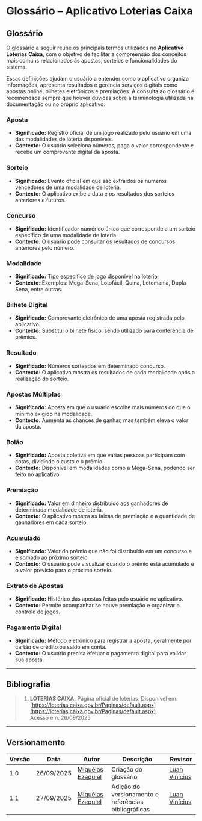# Glossário – Aplicativo Loterias Caixa

## Glossário

O glossário a seguir reúne os principais termos utilizados no **Aplicativo Loterias Caixa**, com o objetivo de facilitar a compreensão dos conceitos mais comuns relacionados às apostas, sorteios e funcionalidades do sistema.  

Essas definições ajudam o usuário a entender como o aplicativo organiza informações, apresenta resultados e gerencia serviços digitais como apostas online, bilhetes eletrônicos e premiações. A consulta ao glossário é recomendada sempre que houver dúvidas sobre a terminologia utilizada na documentação ou no próprio aplicativo.  

### Aposta
- **Significado:** Registro oficial de um jogo realizado pelo usuário em uma das modalidades de loteria disponíveis.  
- **Contexto:** O usuário seleciona números, paga o valor correspondente e recebe um comprovante digital da aposta.  

### Sorteio
- **Significado:** Evento oficial em que são extraídos os números vencedores de uma modalidade de loteria.  
- **Contexto:** O aplicativo exibe a data e os resultados dos sorteios anteriores e futuros.  

### Concurso
- **Significado:** Identificador numérico único que corresponde a um sorteio específico de uma modalidade de loteria.  
- **Contexto:** O usuário pode consultar os resultados de concursos anteriores pelo número.  

### Modalidade
- **Significado:** Tipo específico de jogo disponível na loteria.  
- **Contexto:** Exemplos: Mega-Sena, Lotofácil, Quina, Lotomania, Dupla Sena, entre outras.  

### Bilhete Digital
- **Significado:** Comprovante eletrônico de uma aposta registrada pelo aplicativo.  
- **Contexto:** Substitui o bilhete físico, sendo utilizado para conferência de prêmios.  

### Resultado
- **Significado:** Números sorteados em determinado concurso.  
- **Contexto:** O aplicativo mostra os resultados de cada modalidade após a realização do sorteio.  

### Apostas Múltiplas
- **Significado:** Aposta em que o usuário escolhe mais números do que o mínimo exigido na modalidade.  
- **Contexto:** Aumenta as chances de ganhar, mas também eleva o valor da aposta.  

### Bolão
- **Significado:** Aposta coletiva em que várias pessoas participam com cotas, dividindo o custo e o prêmio.  
- **Contexto:** Disponível em modalidades como a Mega-Sena, podendo ser feito no aplicativo.  

### Premiação
- **Significado:** Valor em dinheiro distribuído aos ganhadores de determinada modalidade de loteria.  
- **Contexto:** O aplicativo mostra as faixas de premiação e a quantidade de ganhadores em cada sorteio.  

### Acumulado
- **Significado:** Valor do prêmio que não foi distribuído em um concurso e é somado ao próximo sorteio.  
- **Contexto:** O usuário pode visualizar quando o prêmio está acumulado e o valor previsto para o próximo sorteio.  

### Extrato de Apostas
- **Significado:** Histórico das apostas feitas pelo usuário no aplicativo.  
- **Contexto:** Permite acompanhar se houve premiação e organizar o controle de jogos.  

### Pagamento Digital
- **Significado:** Método eletrônico para registrar a aposta, geralmente por cartão de crédito ou saldo em conta.  
- **Contexto:** O usuário precisa efetuar o pagamento digital para validar sua aposta.  

---

## Bibliografia

> 1. **LOTERIAS CAIXA.** Página oficial de loterias. Disponível em:  
>    [https://loterias.caixa.gov.br/Paginas/default.aspx](https://loterias.caixa.gov.br/Paginas/default.aspx).  
>    Acesso em: 26/09/2025. 

---

## Versionamento

| Versão | Data       | Autor             | Descrição                                           | Revisor        |
|--------|------------|-------------------|-----------------------------------------------------|----------------|
| 1.0    | 26/09/2025 | [Miquéias Ezequiel](https://github.com/Kael-web7) | Criação do glossário                                | [Luan Vinícius](https://github.com/luannvi)  |
| 1.1    | 27/09/2025 | [Miquéias Ezequiel](https://github.com/Kael-web7) | Adição do versionamento e referências bibliográficas | [Luan Vinícius](https://github.com/luannvi) |


